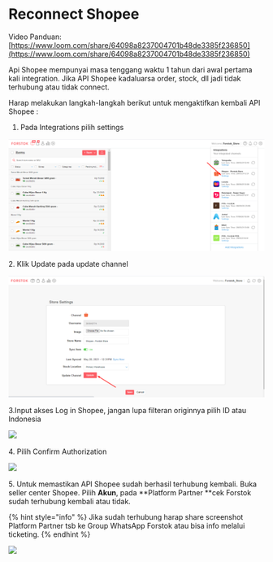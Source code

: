 # Reconnect Shopee

Video Panduan: [https://www.loom.com/share/64098a8237004701b48de3385f236850](https://www.loom.com/share/64098a8237004701b48de3385f236850)

Api Shopee mempunyai masa tenggang waktu 1 tahun dari awal pertama kali integration. Jika API Shopee kadaluarsa order, stock, dll jadi tidak terhubung atau tidak connect.&#x20;

Harap melakukan langkah-langkah berikut untuk mengaktifkan kembali API Shopee :

1. Pada Integrations pilih settings

![](<../../.gitbook/assets/image (362).png>)

2\. Klik Update pada update channel

![](<../../.gitbook/assets/image (363).png>)

3.Input akses Log in Shopee, jangan lupa filteran originnya pilih ID atau Indonesia

![](https://s3.amazonaws.com/cdn.freshdesk.com/data/helpdesk/attachments/production/48059666139/original/hU2Lz1L-AyXqbSlCVUGPlMWolCLKGhY9DQ.png?1600415480)

4\. Pilih Confirm Authorization

![](https://s3.amazonaws.com/cdn.freshdesk.com/data/helpdesk/attachments/production/48059666730/original/DgiA8ZuDVVAlyc5-arKDfvaEaHvwn0AFTQ.png?1600415691)

5\. Untuk memastikan API Shopee sudah berhasil terhubung kembali. Buka seller center Shopee. Pilih **Akun**, pada **Platform Partner **cek Forstok sudah terhubung kembali atau tidak.&#x20;

{% hint style="info" %}
Jika sudah terhubung harap share screenshot Platform Partner tsb ke Group WhatsApp Forstok atau bisa info melalui ticketing.
{% endhint %}

![](https://s3.amazonaws.com/cdn.freshdesk.com/data/helpdesk/attachments/production/48059669261/original/k8QysdlSb5SQdfdo4YrlTjKqxmdt\_qOKUQ.png?1600416425)
